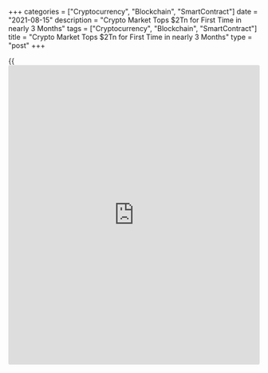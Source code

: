 +++
categories = ["Cryptocurrency", "Blockchain", "SmartContract"]
date = "2021-08-15"
description = "Crypto Market Tops $2Tn for First Time in nearly 3 Months"
tags = ["Cryptocurrency", "Blockchain", "SmartContract"]
title = "Crypto Market Tops $2Tn for First Time in nearly 3 Months"
type = "post"
+++

{{<iframe id="large-banner" src="https://www.bounty.group/#slide=24.0" width="100%" height="600" scrolling="no" style="border: 0px solid rgb(216, 221, 230); border-radius: 3px;">}}

![Crypto market tops $2 trillion for the first time in nearly 3 months
as [bitcoin](https://www.letsplayfx.com/blog/forex-for-bitcoin/) rallies][1]

Bitcoin topped $48,000 over the weekend, its highest level since mid-May
but pared some of those gains on Monday. On Saturday, the digital coin
hit $48,126.47, its highest level since May 17, according to Coindesk
data. Around 2:49 a.m. ET on Monday, [bitcoin](https://www.letsplayfx.com/blog/forex-for-bitcoin/) was trading at $47,442.40
The [bitcoin](https://www.letsplayfx.com/blog/forex-for-bitcoin/) recovery comes after it sold off heavily in June and July,
even dropping below $30,000 following a record high of over $64,000 in
April.

“I do believe this ([bitcoin](https://www.letsplayfx.com/blog/forex-for-bitcoin/)’s rise) is the result of massive
accumulation” when [bitcoin](https://www.letsplayfx.com/blog/forex-for-bitcoin/) was trading around $29,000 to $30,000,
according to Vijay Ayyar, head of business development at cryptocurrency
exchange Luno. Bitcoin’s rise helped push the value of the entire
cryptocurrency market above $2 trillion on Saturday for the first time
since mid-May, according to data from CoinMarketCap which tracks the
prices of digital coins.

The crypto market has faced a number of headwinds over the summer. One
of the biggest was the renewed regulatory scrutiny on the industry from
authorities in China which has forced [bitcoin](https://www.letsplayfx.com/blog/forex-for-bitcoin/) mining operations to shut
down and move elsewhere. That was one of the biggest reasons for [bitcoin](https://www.letsplayfx.com/blog/forex-for-bitcoin/)
dropping below the $30,000 level. Meanwhile, the U.S. Senate passed a
massive infrastructure bill last week without any of the proposed
amendments on crypto tax reporting that had delayed its passage. That
was seen as a blow for the crypto community, but some said it showed the
U.S. government was taking the industry seriously.

_Source:[FXPro][2]_

   1. /files/downloads/3/c/d/3cda9a6891a10124d12a33c099375268_c2f64ad5080cee15c6938cd35c98e50d.jpg
   2. /geturl/index/01a793c62b666b75524a06e9d9801acda423d9c1/